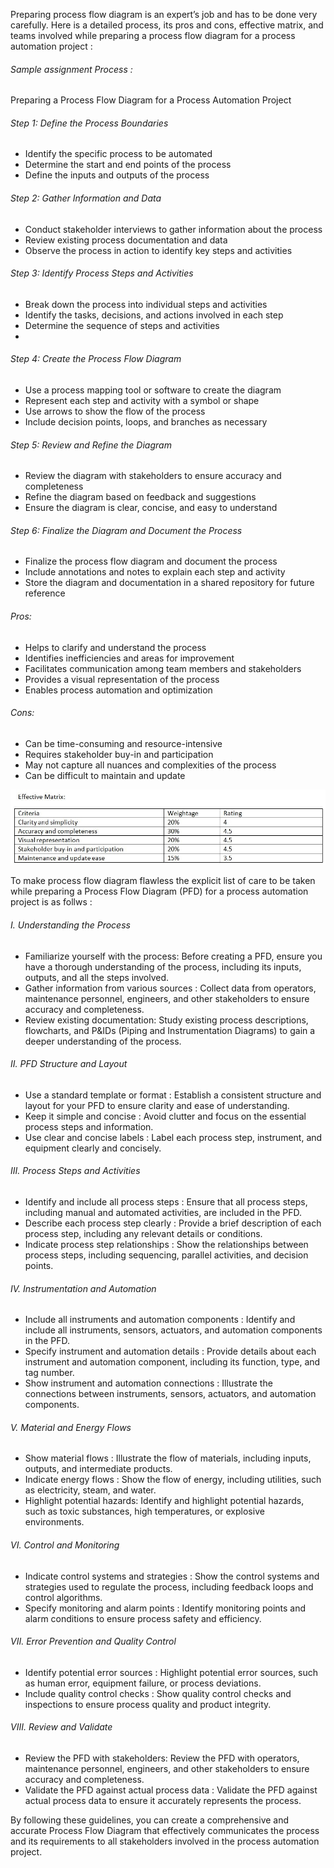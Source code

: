 Preparing process flow diagram is an expert’s job and has to be done very carefully. Here is a detailed process, its pros and cons, effective matrix, 
and teams involved while preparing a process flow diagram for a process automation project :

###### Sample assignment Process : 
Preparing a Process Flow Diagram for a Process Automation Project

###### Step 1: Define the Process Boundaries
-	Identify the specific process to be automated
-	Determine the start and end points of the process
-	Define the inputs and outputs of the process
	
###### Step 2: Gather Information and Data
-	Conduct stakeholder interviews to gather information about the process
-	Review existing process documentation and data
-	Observe the process in action to identify key steps and activities
	
###### Step 3: Identify Process Steps and Activities
-	Break down the process into individual steps and activities
-	Identify the tasks, decisions, and actions involved in each step
-	Determine the sequence of steps and activities
-	
###### Step 4: Create the Process Flow Diagram
-	Use a process mapping tool or software to create the diagram
-	Represent each step and activity with a symbol or shape
-	Use arrows to show the flow of the process
-	Include decision points, loops, and branches as necessary
	
###### Step 5: Review and Refine the Diagram
-	Review the diagram with stakeholders to ensure accuracy and completeness
-	Refine the diagram based on feedback and suggestions
-	Ensure the diagram is clear, concise, and easy to understand

###### Step 6: Finalize the Diagram and Document the Process
-	Finalize the process flow diagram and document the process
-	Include annotations and notes to explain each step and activity
-	Store the diagram and documentation in a shared repository for future reference
	
###### Pros:
-	Helps to clarify and understand the process
-	Identifies inefficiencies and areas for improvement
-	Facilitates communication among team members and stakeholders
-	Provides a visual representation of the process
-	Enables process automation and optimization
	
###### Cons:
-	Can be time-consuming and resource-intensive
-	Requires stakeholder buy-in and participation
-	May not capture all nuances and complexities of the process
-	Can be difficult to maintain and update

![*Process_Flow_Diagram*](images/Effective_matrix.png)

To make process flow diagram flawless the  explicit list of care to be taken while preparing a Process Flow Diagram (PFD) for a process automation 
project is as follws :

###### I. Understanding the Process
-	Familiarize yourself with the process: Before creating a PFD, ensure you have a thorough understanding of the process, including its inputs, outputs, 
and all the steps involved.
-	Gather information from various sources : Collect data from operators, maintenance personnel, engineers, and other stakeholders to ensure accuracy and 
completeness.
-	Review existing documentation: Study existing process descriptions, flowcharts, and P&IDs (Piping and Instrumentation Diagrams) to gain a deeper 
understanding of the process.
	
###### II. PFD Structure and Layout
-	Use a standard template or format : Establish a consistent structure and layout for your PFD to ensure clarity and ease of understanding.
-	Keep it simple and concise : Avoid clutter and focus on the essential process steps and information.
-	Use clear and concise labels : Label each process step, instrument, and equipment clearly and concisely.

###### III. Process Steps and Activities
-	Identify and include all process steps : Ensure that all process steps, including manual and automated activities, are included in the PFD.
-	Describe each process step clearly : Provide a brief description of each process step, including any relevant details or conditions.
-	Indicate process step relationships : Show the relationships between process steps, including sequencing, parallel activities, and decision points.

###### IV. Instrumentation and Automation
-	Include all instruments and automation components : Identify and include all instruments, sensors, actuators, and automation components in the PFD.
-	Specify instrument and automation details : Provide details about each instrument and automation component, including its function, type, and tag number.
-	Show instrument and automation connections : Illustrate the connections between instruments, sensors, actuators, and automation components.

###### V. Material and Energy Flows
-	Show material flows : Illustrate the flow of materials, including inputs, outputs, and intermediate products.
-	Indicate energy flows : Show the flow of energy, including utilities, such as electricity, steam, and water.
-	Highlight potential hazards: Identify and highlight potential hazards, such as toxic substances, high temperatures, or explosive environments.

###### VI. Control and Monitoring
-	Indicate control systems and strategies : Show the control systems and strategies used to regulate the process, including feedback loops and 
control algorithms.
-	Specify monitoring and alarm points : Identify monitoring points and alarm conditions to ensure process safety and efficiency.

###### VII. Error Prevention and Quality Control
-	Identify potential error sources : Highlight potential error sources, such as human error, equipment failure, or process deviations.
-	Include quality control checks : Show quality control checks and inspections to ensure process quality and product integrity.

###### VIII. Review and Validate
-	Review the PFD with stakeholders: Review the PFD with operators, maintenance personnel, engineers, and other stakeholders to ensure accuracy and 
completeness.
-	Validate the PFD against actual process data : Validate the PFD against actual process data to ensure it accurately represents the process.

By following these guidelines, you can create a comprehensive and accurate Process Flow Diagram that effectively communicates the process and its 
requirements to all stakeholders involved in the process automation project.

